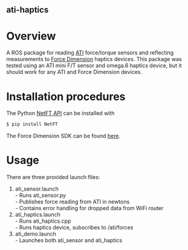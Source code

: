 ati-haptics
----------------

# Overview

A ROS package for reading [ATI](https://www.ati-ia.com/products/ft/sensors.aspx) force/torque sensors and reflecting measurements to [Force Dimension](https://www.forcedimension.com/products) haptics devices. This package was tested using an ATI mini F/T sensor and omega.6 haptics device, but it should work for any ATI and Force Dimension devices.

# Installation procedures
The Python [NetFT API](https://github.com/CameronDevine/NetFT) can be installed with  

```sh
$ pip install NetFT
```

The Force Dimension SDK can be found [here](https://www.forcedimension.com/software/sdk).

# Usage
There are three provided launch files:

<ol>
  <li>ati_sensor.launch</li>
    	- Runs ati_sensor.py<br>  
		- Publishes force reading from ATI in newtons<br>  
		- Contains error handling for dropped data from WiFi router
  <li>ati_haptics.launch</li>
        - Runs ati_haptics.cpp<br>
		- Runs haptics device, subscribes to /ati/forces
  <li>ati_demo.launch</li>
        - Launches both ati_sensor and ati_haptics
</ol>

